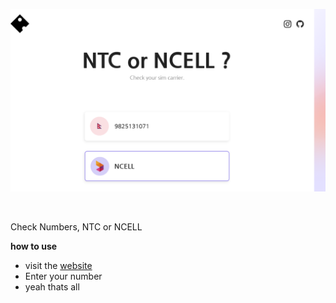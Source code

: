 <p><a href="checkcarrier.vercel.app" target="_blank"><img src="./images/og.png" alt="anjit pariyar project" /></a></p>

<br />

Check Numbers, NTC or NCELL

**how to use**

- visit the <a href="checkcarrier.vercel.app" target="_blank"> website </a>
- Enter your number
- yeah thats all
